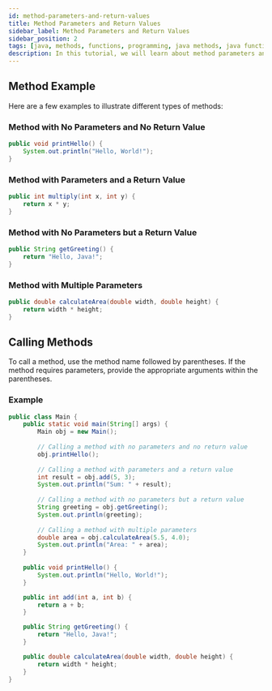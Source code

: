 ```yaml
---
id: method-parameters-and-return-values
title: Method Parameters and Return Values
sidebar_label: Method Parameters and Return Values
sidebar_position: 2
tags: [java, methods, functions, programming, java methods, java functions, method parameters, return values]
description: In this tutorial, we will learn about method parameters and return values in Java. We will learn about how to define methods with parameters and return values, how to call methods with arguments, and how to handle return values from methods in Java.
---
```



## Method Example

Here are a few examples to illustrate different types of methods:

### Method with No Parameters and No Return Value

```java
public void printHello() {
    System.out.println("Hello, World!");
}
```

### Method with Parameters and a Return Value

```java
public int multiply(int x, int y) {
    return x * y;
}
```

### Method with No Parameters but a Return Value

```java
public String getGreeting() {
    return "Hello, Java!";
}
```

### Method with Multiple Parameters

```java
public double calculateArea(double width, double height) {
    return width * height;
}
```

## Calling Methods

To call a method, use the method name followed by parentheses. If the method requires parameters, provide the appropriate arguments within the parentheses.

### Example

```java
public class Main {
    public static void main(String[] args) {
        Main obj = new Main();
        
        // Calling a method with no parameters and no return value
        obj.printHello();
        
        // Calling a method with parameters and a return value
        int result = obj.add(5, 3);
        System.out.println("Sum: " + result);
        
        // Calling a method with no parameters but a return value
        String greeting = obj.getGreeting();
        System.out.println(greeting);
        
        // Calling a method with multiple parameters
        double area = obj.calculateArea(5.5, 4.0);
        System.out.println("Area: " + area);
    }
    
    public void printHello() {
        System.out.println("Hello, World!");
    }

    public int add(int a, int b) {
        return a + b;
    }

    public String getGreeting() {
        return "Hello, Java!";
    }

    public double calculateArea(double width, double height) {
        return width * height;
    }
}
